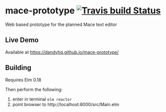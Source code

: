 # mace-prototype [![Travis build Status](https://travis-ci.org/DandyHQ/mace-prototype.svg?branch=master)](https://travis-ci.org/DandyHQ/mace-prototype)
Web based prototype for the planned Mace text editor

## Live Demo

Available at https://dandyhq.github.io/mace-prototype/

## Building

Requires Elm 0.18

Then perform the following:

1. enter in terminal `elm reactor`
2. point browser to http://localhost:8000/src/Main.elm
